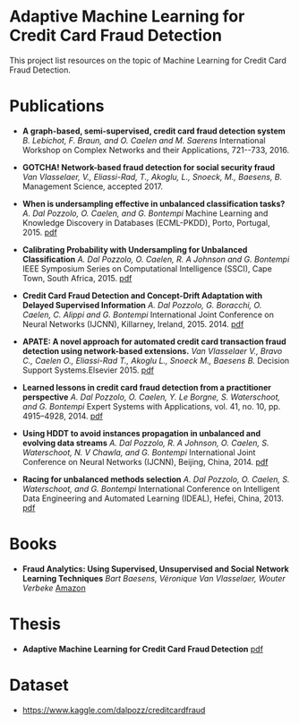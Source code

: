 # Adaptive Machine Learning for Credit Card Fraud Detection

This project list resources on the topic of Machine Learning for Credit Card Fraud Detection.


# Publications

* **A graph-based, semi-supervised, credit card fraud detection system**
 *B. Lebichot, F. Braun, and O. Caelen and M. Saerens*
 International Workshop on Complex Networks and their Applications, 721--733, 2016. 

* **GOTCHA! Network-based fraud detection for social security fraud**
  *Van Vlasselaer, V., Eliassi-Rad, T., Akoglu, L., Snoeck, M., Baesens, B.*
  Management Science, accepted 2017.

* **When is undersampling effective in unbalanced classification tasks?**
  *A. Dal Pozzolo, O. Caelen, and G. Bontempi* 
  Machine Learning and Knowledge Discovery in Databases (ECML-PKDD), Porto, Portugal, 2015. 
  [pdf](http://www.ulb.ac.be//di/map/adalpozz/pdf/ECML_under_v4.pdf)

* **Calibrating Probability with Undersampling for Unbalanced Classification**
  *A. Dal Pozzolo, O. Caelen, R. A Johnson and G. Bontempi* 
  IEEE Symposium Series on Computational Intelligence (SSCI), Cape Town, South Africa, 2015.
  [pdf](http://www.ulb.ac.be//di/map/adalpozz/pdf/SSCI_calib_final_noCC.pdf)

* **Credit Card Fraud Detection and Concept-Drift Adaptation with Delayed Supervised Information**
  *A. Dal Pozzolo, G. Boracchi, O. Caelen, C. Alippi and G. Bontempi* 
  International Joint Conference on Neural Networks (IJCNN), Killarney, Ireland, 2015. 2014.
  [pdf](http://www.ulb.ac.be//di/map/adalpozz/pdf/IJCNN2015_final.pdf)

* **APATE: A novel approach for automated credit card transaction fraud detection using network-based extensions.**
  *Van Vlasselaer V., Bravo C., Caelen O., Eliassi-Rad T., Akoglu L., Snoeck M., Baesens B.*
  Decision Support Systems.Elsevier 2015.
  [pdf](http://dx.doi.org/10.1016/j.dss.2015.04.013)
  
* **Learned lessons in credit card fraud detection from a practitioner perspective**
  *A. Dal Pozzolo, O. Caelen, Y. Le Borgne, S. Waterschoot, and G. Bontempi* 
  Expert Systems with Applications, vol. 41, no. 10, pp. 4915–4928, 2014.
  [pdf](hhttp://www.ulb.ac.be//di/map/adalpozz/pdf/FraudDetectionPaper_8.pdf)

* **Using HDDT to avoid instances propagation in unbalanced and evolving data streams**
  *A. Dal Pozzolo, R. A Johnson, O. Caelen, S. Waterschoot, N. V Chawla, and G. Bontempi*
  International Joint Conference on Neural Networks (IJCNN), Beijing, China, 2014.
  [pdf](http://www.ulb.ac.be//di/map/adalpozz/pdf/HDDTstream_WCCI2014.pdf)

* **Racing for unbalanced methods selection**
  *A. Dal Pozzolo, O. Caelen, S. Waterschoot, and G. Bontempi*
  International Conference on Intelligent Data Engineering and Automated Learning (IDEAL), Hefei, China, 2013. 
  [pdf](http://www.ulb.ac.be//di/map/adalpozz/pdf/Racing_unbalanced_IDEAL.pdf)


# Books

* **Fraud Analytics: Using Supervised, Unsupervised and Social Network Learning Techniques**
  *Bart Baesens, Véronique Van Vlasselaer, Wouter Verbeke* 
  [Amazon](http://www.amazon.com/Analytics-Descriptive-Predictive-Network-Techniques/dp/1119133122/ref=sr_1_6?ie=UTF8&qid=1429799105&sr=8-6)


# Thesis

* **Adaptive Machine Learning for Credit Card Fraud Detection**
  [pdf](https://dalpozz.github.io/static/pdf/Dalpozzolo2015PhD.pdf)


# Dataset

* https://www.kaggle.com/dalpozz/creditcardfraud




